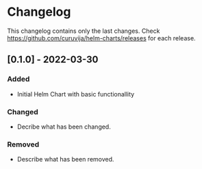 # Changelog

This changelog contains only the last changes. Check https://github.com/curuvija/helm-charts/releases for each release.

## [0.1.0] - 2022-03-30

### Added
- Initial Helm Chart with basic functionallity

### Changed
- Decribe what has been changed.

### Removed
- Describe what has been removed.
